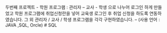 두번째 프로젝트 - 학원 프로그램 : 관리자 – 교사 - 학생 으로 나누어 로그인 하게 만들었고 학원 프로그램에 취업신청란을 넣어 교육생 로그인 후 취업 신청을 하도록 연동하였습니다.
그 외 관리자 / 교사 / 학생 프로그램을 각각 구현하였습니다.
– (사용 언어 :  JAVA ,SQL, Orcle) # SQL
